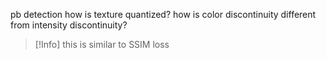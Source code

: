 pb detection
how is texture quantized? 
how is color discontinuity different from intensity discontinuity? 
>[!Info]
>this is similar to SSIM loss

